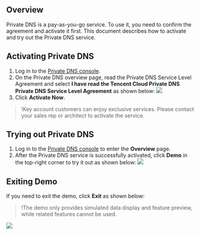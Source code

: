 ## Overview
Private DNS is a pay-as-you-go service. To use it, you need to confirm the agreement and activate it first.
This document describes how to activate and try out the Private DNS service.


## Activating Private DNS
1. Log in to the [Private DNS console](https://console.cloud.tencent.com/privatedns).
2. On the Private DNS overview page, read the Private DNS Service Level Agreement and select **I have read the Tencent Cloud Private DNS Private DNS Service Level Agreement** as shown below:
![](https://main.qcloudimg.com/raw/8ff8a37b1402e608cfd51dc34de44d89.png)
3. Click **Activate Now**.
>!Key account customers can enjoy exclusive services. Please contact your sales rep or architect to activate the service.


## Trying out Private DNS
1. Log in to the [Private DNS console](https://console.cloud.tencent.com/privatedns) to enter the **Overview** page.
2. After the Private DNS service is successfully activated, click **Demo** in the top-right corner to try it out as shown below:
![](https://main.qcloudimg.com/raw/c0090d693351d4dbae9546eea4d5000a.png)


## Exiting Demo
If you need to exit the demo, click **Exit** as shown below:
>!The demo only provides simulated data display and feature preview, while related features cannot be used.
>
![](https://main.qcloudimg.com/raw/050ad5ee5202512ffca4f44edadecb7b.png)
